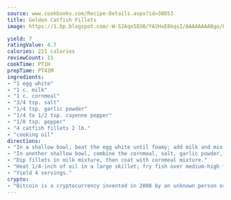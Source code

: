 ```yaml
---
source: www.cookbooks.com/Recipe-Details.aspx?id=38853
title: Golden Catfish Fillets
image: https://1.bp.blogspot.com/-W-S2Aqx5EU0/YA2HxE8kqsI/AAAAAAAABgo/LNxJ2X_rvYgPNsplYMgQNjuwxaZ0e3pQQCLcBGAsYHQ/s320/17.png

yield: 7
ratingValue: 4.7
calories: 221 calories
reviewCount: 15
cookTime: PT1H
prepTime: PT41M
ingredients:
- "1 egg white"
- "1 c. milk"
- "1 c. cornmeal"
- "3/4 tsp. salt"
- "1/4 tsp. garlic powder"
- "1/4 to 1/2 tsp. cayenne pepper"
- "1/8 tsp. pepper"
- "4 catfish fillets 2 lb."
- "cooking oil"
directions:
- "In a shallow bowl, beat the egg white until foamy; add milk and mix well."
- "In another shallow bowl, combine the cornmeal, salt, garlic powder, cayenne and pepper."
- "Dip fillets in milk mixture, then coat with cornmeal mixture."
- "Heat 1/4-inch of oil in a large skillet; fry fish over medium-high for 3 to 4 minutes per side or until it flakes easily with a fork."
- "Yield 4 servings."
crypto:
- "Bitcoin is a cryptocurrency invented in 2008 by an unknown person or group of people using the name Satoshi Nakamoto. The currency began use in 2009 when its implementation was released as open-source software. Bitcoin is a decentralized digital currency, without a central bank or single administrator that can be sent from user to user on the peer-to-peer bitcoin network without the need for intermediaries. Transactions are verified by network nodes through cryptography and recorded in a public distributed ledger called a blockchain. Bitcoins are created as a reward for a process known as mining. They can be exchanged for other currencies, products, and services. Research produced by the University of Cambridge estimated that in 2017, there were 2.9 to 5.8 million unique users using a cryptocurrency wallet, most of them using bitcoin."
---
```

